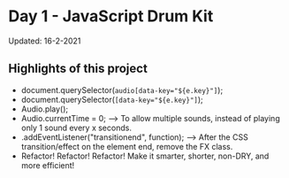 # Day 1 - JavaScript Drum Kit

Updated: 16-2-2021


## Highlights of this project
* document.querySelector(`audio[data-key="${e.key}"]`);
* document.querySelector(`[data-key="${e.key}"]`);
* Audio.play();
* Audio.currentTime = 0; --> To allow multiple sounds, instead of playing only 1 sound every x seconds.
* .addEventListener("transitionend", function); --> After the CSS transition/effect on the element end, remove the FX class.
* Refactor! Refactor! Refactor! Make it smarter, shorter, non-DRY, and more efficient!